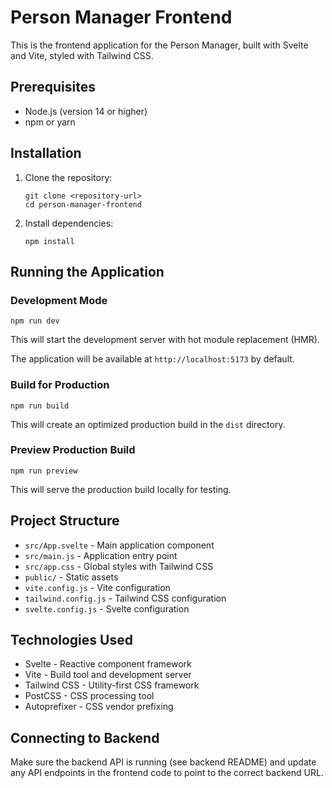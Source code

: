 # Person Manager Frontend

This is the frontend application for the Person Manager, built with Svelte and Vite, styled with Tailwind CSS.

## Prerequisites

- Node.js (version 14 or higher)
- npm or yarn

## Installation

1. Clone the repository:
   ```
   git clone <repository-url>
   cd person-manager-frontend
   ```

2. Install dependencies:
   ```
   npm install
   ```

## Running the Application

### Development Mode
```
npm run dev
```
This will start the development server with hot module replacement (HMR).

The application will be available at `http://localhost:5173` by default.

### Build for Production
```
npm run build
```
This will create an optimized production build in the `dist` directory.

### Preview Production Build
```
npm run preview
```
This will serve the production build locally for testing.

## Project Structure

- `src/App.svelte` - Main application component
- `src/main.js` - Application entry point
- `src/app.css` - Global styles with Tailwind CSS
- `public/` - Static assets
- `vite.config.js` - Vite configuration
- `tailwind.config.js` - Tailwind CSS configuration
- `svelte.config.js` - Svelte configuration

## Technologies Used

- Svelte - Reactive component framework
- Vite - Build tool and development server
- Tailwind CSS - Utility-first CSS framework
- PostCSS - CSS processing tool
- Autoprefixer - CSS vendor prefixing

## Connecting to Backend

Make sure the backend API is running (see backend README) and update any API endpoints in the frontend code to point to the correct backend URL.
